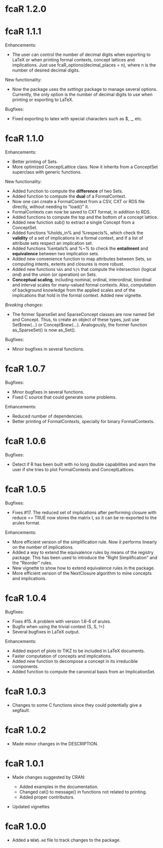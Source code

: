 # fcaR 1.2.0

# fcaR 1.1.1

Enhancements:

* The user can control the number of decimal digits when exporting to LaTeX or when printing formal contexts, concept lattices and implications. Just use fcaR_options(decimal_places = n), where n is the number of desired decimal digits.

New functionality:

* Now the package uses the _settings_ package to manage several options. Currently, the only option is the number of decimal digits to use when printing or exporting to LaTeX.

Bugfixes:

* Fixed exporting to latex with special characters such as $, _, etc.

# fcaR 1.1.0
 
Enhancements: 

* Better printing of Sets.
* More optimized ConceptLattice class. Now it inherits from a ConceptSet superclass with generic functions.

New functionality:

* Added function to compute the __difference__ of two Sets.
* Added function to compute the __dual__ of a FormalContext.
* Now one can create a FormalContext from a CSV, CXT or RDS file directly, without needing to "load()" it.
* FormalContexts can now be saved to CXT format, in addition to RDS.
* Added functions to compute the top and the bottom of a concept lattice.
* Added new function sub() to extract a single Concept from a ConceptSet.
* Added functions %holds_in% and %respects%, which check the __validity__ of a set of implications in a formal context, and if a list of attribute sets respect an implication set.
* Added functions %entails% and %~% to check the __entailment__ and __equivalence__ between two implication sets.
* Added new convenience function to map attributes between Sets, so computing intents, extents and closures is more robust.
* Added new functions `%&%` and `%|%` that compute the intersection (logical _and_) and the union (_or_ operation) on Sets.
* __Conceptual scaling__, including nominal, ordinal, interordinal, biordinal and interval scales for many-valued formal contexts. Also, computation of background knowledge from the applied scales and of the implications that hold in the formal context. Added new vignette.

_Breaking changes_:

* The former SparseSet and SparseConcept classes are now named Set and Concept. Thus, to create an object of these types, just use Set\$new(...) or Concept\$new(...). Analogously, the former function as_SparseSet() is now as_Set().

Bugfixes:

* Minor bugfixes in several functions.

# fcaR 1.0.7

Bugfixes:

* Minor bugfixes in several functions.
* Fixed C source that could generate some problems.

Enhancements:

* Reduced number of dependencies.
* Better printing of FormalContexts, specially for binary FormalContexts.

# fcaR 1.0.6
 
Bugfixes:

* Detect if R has been built with no long double capabilities and warn the user if she tries to plot FormalContexts and ConceptLattices.

# fcaR 1.0.5
 
Bugfixes:

* Fixes #17. The reduced set of implications after performing closure with reduce == TRUE now stores the matrix I, so it can be re-exported to the arules format.

Enhancements:

* More efficient version of the simplification rule. Now it performs linearly on the number of implications.
* Added a way to extend the equivalence rules by means of the registry package. This has been used to introduce the "Right Simplification" and the "Reorder" rules. 
* New vignette to show how to extend equivalence rules in the package.
* More efficient version of the NextClosure algorithm to mine concepts and implications.

# fcaR 1.0.4

Bugfixes:

* Fixes #15. A problem with version 1.6-6 of arules.
* Bugfix when using the trivial context (S, S, !=)
* Several bugfixes in LaTeX output.

Enhancements:

* Added export of plots to TiKZ to be included in LaTeX documents.
* Faster computation of concepts and implications.
* Added new function to decompose a concept in its irreducible components.
* Added function to compute the canonical basis from an ImplicationSet.

# fcaR 1.0.3

* Changes to some C functions since they could potentially give a segfault. 

# fcaR 1.0.2

* Made minor changes in the DESCRIPTION.

# fcaR 1.0.1

* Made changes suggested by CRAN:

  - Added examples in the documentation.
  - Changed cat() to message() in functions not related to printing.
  - Added proper contributors.
  
* Updated vignettes

# fcaR 1.0.0

* Added a `NEWS.md` file to track changes to the package.
